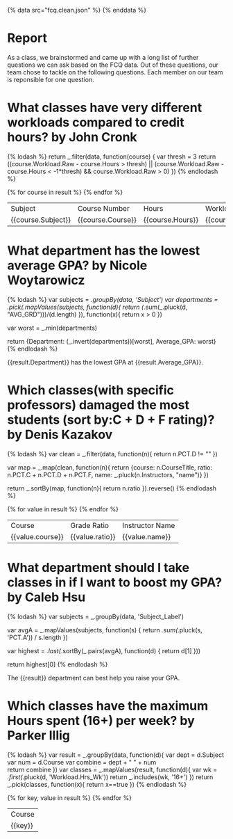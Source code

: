 {% data src="fcq.clean.json" %}
{% enddata %}

# Report

As a class, we brainstormed and came up with a long list of further questions we
can ask based on the FCQ data. Out of these questions, our team chose to tackle on
the following questions. Each member on our team is reponsible for one question.

# What classes have very different workloads compared to credit hours? by John Cronk

{% lodash %}
return _.filter(data, function(course) {
	var thresh = 3
	return ((course.Workload.Raw - course.Hours > thresh) ||
	(course.Workload.Raw - course.Hours < -1*thresh) &&
	course.Workload.Raw > 0)
})
{% endlodash %}

<table>
	<tr>
		<td>Subject</td>
		<td>Course Number</td>
		<td>Hours</td>
		<td>Workload</td>
	</tr>
{% for course in result %}
    <tr>
        <td>{{course.Subject}}</td>
        <td>{{course.Course}}</td>
		<td>{{course.Hours}}</td>
        <td>{{course.Workload.Raw}}</td>
    </tr>
{% endfor %}
</table>

# What department has the lowest average GPA? by Nicole Woytarowicz

{% lodash %}
var subjects = _.groupBy(data, 'Subject')
var departments = _.pick(_.mapValues(subjects, function(d){
return (_.sum(_.pluck(d, "AVG_GRD")))/(d.length)
}), function(x){
return x > 0
})

var worst = _.min(departments)

return {Department: (_.invert(departments))[worst], Average_GPA: worst}
{% endlodash %}

{{result.Department}} has the lowest GPA at {{result.Average_GPA}}.

# Which classes(with specific professors) damaged the most students (sort by:C + D + F rating)? by Denis Kazakov

{% lodash %}
var clean = _.filter(data, function(n){
    return n.PCT.D != ""
})

var map = _.map(clean, function(n){
  return {course: n.CourseTitle, ratio: n.PCT.C + n.PCT.D + n.PCT.F, name: _.pluck(n.Instructors, "name")}
})

return _.sortBy(map, function(n){
  return n.ratio
}).reverse()
{% endlodash %}

<table>
	<td>Course</td>
	<td>Grade Ratio</td>
	<td>Instructor Name</td>
{% for value in result %}
    <tr>
        <td>{{value.course}}</td>
        <td>{{value.ratio}}</td>
		<td>{{value.name}}</td>
    </tr>
{% endfor %}
</table>

# What department should I take classes in if I want to boost my GPA? by Caleb Hsu

{% lodash %}
var subjects = _.groupBy(data, 'Subject_Label')

var avgA = _.mapValues(subjects, function(s) {
return _.sum(_.pluck(s, 'PCT.A')) / s.length
})

var highest =  _.last(_.sortBy(_.pairs(avgA), function(d) {
return d[1]
}))

return highest[0]
{% endlodash %}

The {{result}} department can best help you raise your GPA.

# Which classes have the maximum Hours spent (16+) per week? by Parker Illig

{% lodash %}
var result = _.groupBy(data, function(d){
var dept = d.Subject
var num = d.Course
var combine = dept +  " " + num    
return combine
})
var classes = _.mapValues(result, function(d){
var wk = _.first(_.pluck(d, 'Workload.Hrs_Wk'))
return _.includes(wk, '16+')
})
return _.pick(classes, function(x){
return x==true
})
{% endlodash %}

<table>
	<td>Course</td>
{% for key, value in result %}
    <tr>
        <td>{{key}}</td>
    </tr>
{% endfor %}
</table>

